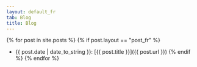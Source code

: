 ```yaml
---
layout: default_fr
tab: Blog
title: Blog
---
```


{% for post in site.posts %}
{% if post.layout == "post_fr" %}
* {{ post.date | date_to_string }}: [{{ post.title }}]({{ post.url }})
{% endif %}
{% endfor %}
